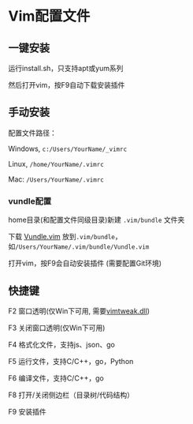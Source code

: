 # Vim配置文件

## 一键安装

运行install.sh，只支持apt或yum系列

然后打开vim，按F9自动下载安装插件

## 手动安装

配置文件路径：

Windows, `c:/Users/YourName/_vimrc`

Linux, `/home/YourName/.vimrc`

Mac: `/Users/YourName/.vimrc`

### vundle配置

home目录(和配置文件同级目录)新建 `.vim/bundle` 文件夹

下载 [Vundle.vim](https://github.com/VundleVim/Vundle.vim) 放到`.vim/bundle`，如`/Users/YourName/.vim/bundle/Vundle.vim`

打开vim，按F9会自动安装插件 (需要配置Git环境)


## 快捷键

F2 窗口透明(仅Win下可用, 需要[vimtweak.dll](http://www.vim.org/scripts/script.php?script_id=687))

F3 关闭窗口透明(仅Win下可用)

F4 格式化文件，支持js、json、go

F5 运行文件，支持C/C++，go，Python

F6 编译文件，支持C/C++，go

F8 打开/关闭侧边栏（目录树/代码结构）

F9 安装插件

